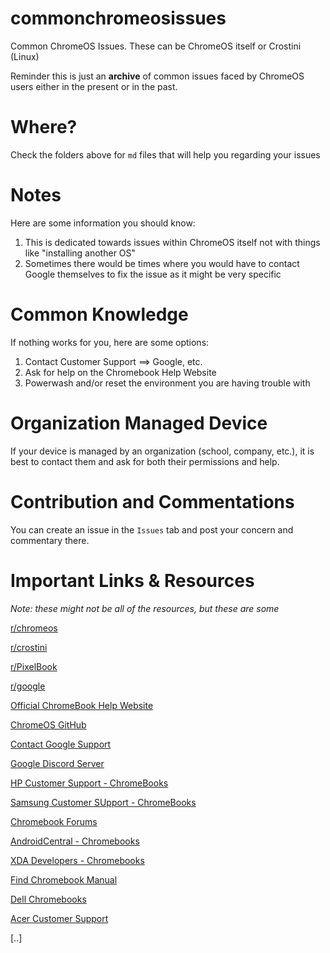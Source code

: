 # commonchromeosissues
Common ChromeOS Issues. These can be ChromeOS itself or Crostini (Linux)

Reminder this is just an **archive** of common issues faced by ChromeOS users either in the present or in the past.

# Where?
Check the folders above for `md` files that will help you regarding your issues

# Notes
Here are some information you should know:

1. This is dedicated towards issues within ChromeOS itself not with things like "installing another OS"
2. Sometimes there would be times where you would have to contact Google themselves to fix the issue as it might be very specific

# Common Knowledge
If nothing works for you, here are some options:

1. Contact Customer Support ==> Google, etc.
2. Ask for help on the Chromebook Help Website 
3. Powerwash and/or reset the environment you are having trouble with

# Organization Managed Device

If your device is managed by an organization (school, company, etc.), it is best to contact them and ask for both their permissions and help.

# Contribution and Commentations

You can create an issue in the `Issues` tab and post your concern and commentary there.

# Important Links & Resources

*Note: these might not be all of the resources, but these are some*

[r/chromeos](https://www.reddit.com/r/chromeos/)

[r/crostini](https://www.reddit.com/r/Crostini/)

[r/PixelBook](https://www.reddit.com/r/PixelBook/)

[r/google](https://www.reddit.com/r/google/)

[Official ChromeBook Help Website](https://support.google.com/chromebook/?hl=en#topic=3399709)

[ChromeOS GitHub](https://github.com/chromeos)

[Contact Google Support](https://support.google.com/chrome/a/answer/4389193?hl=en)

[Google Discord Server](https://discord.gg/google)

[HP Customer Support - ChromeBooks](https://support.hp.com/us-en/products/laptops/chromebooks)

[Samsung Customer SUpport - ChromeBooks](https://www.samsung.com/us/support/computing/chrome-device/)

[Chromebook Forums](https://www.chromebookforum.com/)

[AndroidCentral - Chromebooks](https://forums.androidcentral.com/chromebooks/)

[XDA Developers - Chromebooks](https://forum.xda-developers.com/f/chromebooks.3915/)

[Find Chromebook Manual](https://www.search-manual.com/286-chromebooks)

[Dell Chromebooks](https://www.dell.com/support/kbdoc/en-us/000178390/dell-chrome-systems-guide)

[Acer Customer Support](https://www.acer.com/ac/en/US/content/support)

[..]

